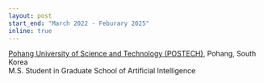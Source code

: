 ```yaml
---
layout: post
start_end: "March 2022 - Feburary 2025"
inline: true
---
```


[Pohang University of Science and Technology (POSTECH)](https://www.postech.ac.kr), Pohang, South Korea \
M.S. Student in Graduate School of Artificial Intelligence
